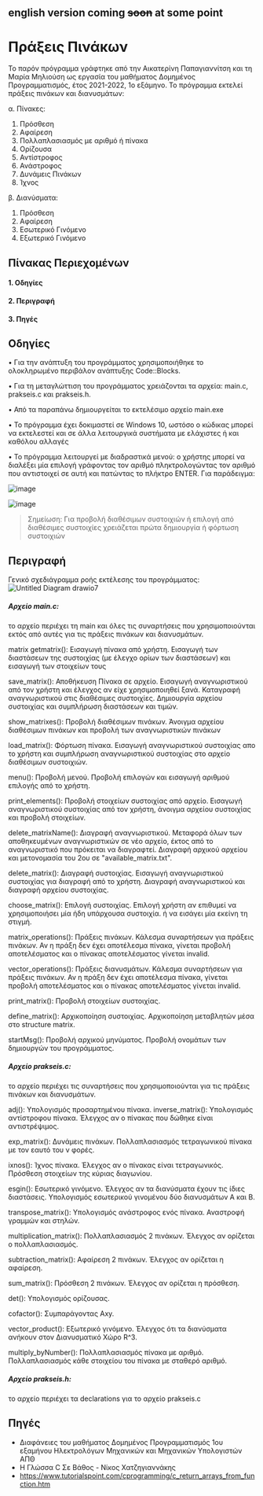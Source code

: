 ## english version coming ~~soon~~ at some point

# Πράξεις Πινάκων
Το παρόν πρόγραμμα γράφτηκε από την Αικατερίνη Παπαγιαννίτση και τη Μαρία Μηλιούση ως
εργασία του μαθήματος Δομημένος Προγραμματισμός, έτος 2021-2022, 1ο εξάμηνο.
Το πρόγραμμα εκτελεί πράξεις πινάκων και διανυσμάτων:

α. Πίνακες:
 1. Πρόσθεση
 2. Αφαίρεση
 3. Πολλαπλασιασμός με αριθμό ή πίνακα
 4. Ορίζουσα
 5. Αντίστροφος
 6. Ανάστροφος
 7. Δυνάμεις Πινάκων
 8. Ίχνος
 
β. Διανύσματα:
 1. Πρόσθεση
 2. Αφαίρεση
 3. Εσωτερικό Γινόμενο
 4. Εξωτερικό Γινόμενο

## Πίνακας Περιεχομένων
#### 1. Οδηγίες
#### 2. Περιγραφή
#### 3. Πηγές

## Οδηγίες
• Για την ανάπτυξη του προγράμματος χρησιμοποιήθηκε το ολοκληρωμένο περιβάλον
ανάπτυξης Code::Blocks.

• Για τη μεταγλώττιση του προγράμματος χρειάζονται τα αρχεία: main.c, prakseis.c και
prakseis.h.

• Από τα παραπάνω δημιουργείται το εκτελέσιμο αρχείο main.exe

• Το πρόγραμμα έχει δοκιμαστεί σε Windows 10, ωστόσο ο κώδικας μπορεί να εκτελεστεί και
σε άλλα λειτουργικά συστήματα με ελάχιστες ή και καθόλου αλλαγές

• Το πρόγραμμα λειτουργεί με διαδραστικά μενού: ο χρήστης μπορεί να διαλέξει μία επιλογή
γράφοντας τον αριθμό πληκτρολογώντας τον αριθμό που αντιστοιχεί σε αυτή και πατώντας
το πλήκτρο ENTER. Για παράδειγμα:

![image](https://user-images.githubusercontent.com/97043061/151154034-ba978845-a067-487b-93fe-71aba6198784.png)

![image](https://user-images.githubusercontent.com/97043061/151154416-2dedf359-22cf-4ed5-9685-eef3210f599e.png)

 > Σημείωση: Για προβολή διαθέσιμων συστοιχιών ή επιλογή από διαθέσιμες συστοιχίες χρειάζεται πρώτα δημιουργία ή φόρτωση συστοιχιών

## Περιγραφή
Γενικό σχεδιάγραμμα ροής εκτέλεσης του προγράμματος:
![Untitled Diagram drawio7](https://user-images.githubusercontent.com/97043061/151209147-d642ab27-a047-4a2f-9aed-9f561712bb98.png)

##### Αρχείο main.c:
το αρχείο περιέχει τη main και όλες τις συναρτήσεις που χρησιμοποιούνται εκτός από αυτές
για τις πράξεις πινάκων και διανυσμάτων.

matrix getmatrix():
Εισαγωγή πίνακα από χρήστη.
Εισαγωγή των διαστάσεων της συστοιχίας (με έλεγχο ορίων των διαστάσεων) και εισαγωγή
των στοιχείων τους

save_matrix():
Αποθήκευση Πίνακα σε αρχείο.
Εισαγωγή αναγνωριστικού από τον χρήστη και έλεγχος αν είχε χρησιμοποιηθεί ξανά.
Καταγραφή αναγνωριστικού στις διαθέσιμες συστοιχίες. Δημιουργία αρχείου συστοιχίας και
συμπλήρωση διαστάσεων και τιμών.

show_matrixes():
Προβολή διαθέσιμων πινάκων.
Άνοιγμα αρχείου διαθέσιμων πινάκων και προβολή των αναγνωριστικών πινάκων

load_matrix():
Φόρτωση πίνακα.
Εισαγωγή αναγνωριστικού συστοιχίας απο το χρήστη και συμπλήρωση αναγνωριστικού
συστοιχίας στο αρχείο διαθέσιμων συστοιχιών.

menu():
Προβολή μενού.
Προβολή επιλογών και εισαγωγή αριθμού επιλογής από το χρήστη.

print_elements():
Προβολή στοιχείων συστοιχίας από αρχείο. Εισαγωγή αναγνωριστικού συστοιχίας από τον
χρήστη, άνοιγμα αρχείου συστοιχίας και προβολή στοιχείων.

delete_matrixName():
Διαγραφή αναγνωριστικού.
Μεταφορά όλων των αποθηκευμένων αναγνωριστικών σε νέο αρχείο, έκτος από το
αναγνωριστικό που πρόκειται να διαγραφτεί. Διαγραφή αρχικού αρχείου και μετονομασία του
2ου σε "available_matrix.txt".

delete_matrix():
Διαγραφή συστοιχίας.
Εισαγωγή αναγνωριστικού συστοιχίας για διαγραφή από το χρήστη. Διαγραφή
αναγνωριστικού και διαγραφή αρχείου συστοιχίας.

choose_matrix():
Επιλογή συστοιχίας.
Επιλογή χρήστη αν επιθυμεί να χρησιμοποιήσει μία ήδη υπάρχουσα συστοιχία. ή να εισάγει
μία εκείνη τη στιγμή.

matrix_operations():
Πράξεις πινάκων.
Κάλεσμα συναρτήσεων για πράξεις πινάκων. Αν η πράξη δεν έχει αποτέλεσμα πίνακα, γίνεται
προβολή αποτελέσματος και ο πίνακας αποτελέσματος γίνεται invalid.

vector_operations():
Πράξεις διανυσμάτων.
Κάλεσμα συναρτήσεων για πράξεις πινάκων. Αν η πράξη δεν έχει αποτέλεσμα πίνακα, γίνεται
προβολή αποτελέσματος και ο πίνακας αποτελέσματος γίνεται invalid.

print_matrix():
Προβολή στοιχείων συστοιχίας.

define_matrix():
Αρχικοποίηση συστοιχίας.
Αρχικοποίηση μεταβλητών μέσα στο structure matrix.

startMsg():
Προβολή αρχικού μηνύματος.
Προβολή ονομάτων των δημιουργών του προγράμματος.


##### Αρχείο prakseis.c:
το αρχείο περιέχει τις συναρτήσεις που χρησιμοποιούνται για τις πράξεις πινάκων και
διανυσμάτων.

adj():
Υπολογισμός προσαρτημένου πίνακα.
inverse_matrix():
Υπολογισμός αντίστροφου πίνακα. Έλεγχος αν ο πίνακας που δώθηκε είναι αντιστρέψιμος.

exp_matrix():
Δυνάμεις πινάκων.
Πολλαπλασιασμός τετραγωνικού πίνακα με τον εαυτό του ν φορές.

ixnos():
Ίχνος πίνακα.
Έλεγχος αν ο πίνακας είναι τετραγωνικός. Πρόσθεση στοιχείων της κύριας διαγωνίου.

esgin():
Εσωτερικό γινόμενο.
Έλεγχος αν τα διανύσματα έχουν τις ίδιες διαστάσεις. Υπολογισμός εσωτερικού γινομένου
δύο διανυσμάτων Α και Β.

transpose_matrix():
Υπολογισμός ανάστροφος ενός πίνακα.
Αναστροφή γραμμών και στηλών.

multiplication_matrix():
Πολλαπλασιασμός 2 πινάκων.
Έλεγχος αν ορίζεται ο πολλαπλασιασμός.

subtraction_matrix():
Αφαίρεση 2 πινάκων.
Έλεγχος αν ορίζεται η αφαίρεση.

sum_matrix():
Πρόσθεση 2 πινάκων.
Έλεγχος αν ορίζεται η πρόσθεση.

det():
Yπολογισμός ορίζουσας.

cofactor():
Συμπαράγοντας Αxy.

vector_product():
Eξωτερικό γινόμενο.
Έλεγχος ότι τα διανύσματα ανήκουν στον Διανυσματικό Χώρο R^3.

multiply_byNumber():
Πολλαπλασιασμός πίνακα με αριθμό.
Πολλαπλασιασμός κάθε στοιχείου του πίνακα με σταθερό αριθμό.

##### Αρχείο prakseis.h:
το αρχείο περιέχει τα declarations για το αρχείο prakseis.c

## Πηγές
* Διαφάνειες του μαθήματος Δομημένος Προγραμματισμός 1ου εξαμήνου Ηλεκτρολόγων Μηχανικών και Μηχανικών Υπολογιστών ΑΠΘ
* Η Γλώσσα C Σε Βάθος - Νίκος Χατζηγιαννάκης
* https://www.tutorialspoint.com/cprogramming/c_return_arrays_from_function.htm
